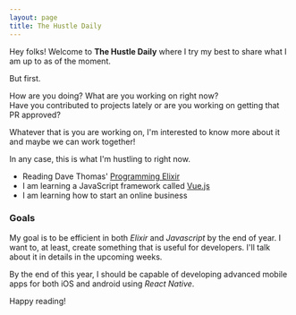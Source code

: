 ```yaml
---
layout: page
title: The Hustle Daily
---
```


Hey folks! Welcome to **The Hustle Daily** where I try my best to share what I am up to as of the
moment.

But first.

How are you doing?
What are you working on right now?  
Have you contributed to projects lately or are you working on getting that PR approved?  

Whatever that is you are working on, I'm interested to know more about it and maybe we can work
together!

In any case, this is what I'm hustling to right now.

- Reading Dave Thomas' [Programming
  Elixir](https://pragprog.com/book/elixir13/programming-elixir-1-3)
- I am learning a JavaScript framework called [Vue.js](https://vuejs.org/)
- I am learning how to start an online business

### Goals

My goal is to be efficient in both *Elixir* and *Javascript* by the end of year. I
want to, at least, create something that is useful for developers. I'll talk
about it in details in the upcoming weeks.

By the end of this year, I should be capable of developing advanced mobile apps for both
iOS and android using *React Native*.

Happy reading!
